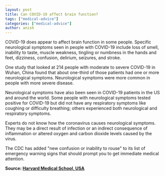 ```yaml
---
layout: post
title: Can COVID-19 affect brain function?
tags: ["medical-advice"]
categories: ["medical-advice"]
author: anish
---
```


COVID-19 does appear to affect brain function in some people. Specific neurological symptoms seen in people with COVID-19 include loss of smell, inability to taste, muscle weakness, tingling or numbness in the hands and feet, dizziness, confusion, delirium, seizures, and stroke.

One study that looked at 214 people with moderate to severe COVID-19 in Wuhan, China found that about one-third of those patients had one or more neurological symptoms. Neurological symptoms were more common in people with more severe disease.

Neurological symptoms have also been seen in COVID-19 patients in the US and around the world. Some people with neurological symptoms tested positive for COVID-19 but did not have any respiratory symptoms like coughing or difficulty breathing; others experienced both neurological and respiratory symptoms.

Experts do not know how the coronavirus causes neurological symptoms. They may be a direct result of infection or an indirect consequence of inflammation or altered oxygen and carbon dioxide levels caused by the virus.

The CDC has added "new confusion or inability to rouse" to its list of emergency warning signs that should prompt you to get immediate medical attention.


**Source: [Harvard Medical School, USA](https://www.health.harvard.edu/diseases-and-conditions/covid-19-basics)**
